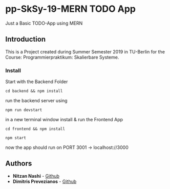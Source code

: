 # pp-SkSy-19-MERN TODO App

Just a Basic TODO-App using MERN


## Introduction

This is a Project created during Summer Semester 2019 in TU-Berlin for the Course: Programmierpraktikum: Skalierbare Systeme.


### Install

Start with the Backend Folder
```
cd backend && npm install
```

run the backend server using
```
npm run devstart
```

in a new terminal window install & run the Frontend App
```
cd frontend && npm install
```
```
npm start
```

now the app should run on PORT 3001 -> localhost://3000


## Authors

* **Nitzan Nashi** - [Github](https://github.com/nitzanashi)
* **Dimitris Prevezianos** - [Github](https://github.com/d151)


